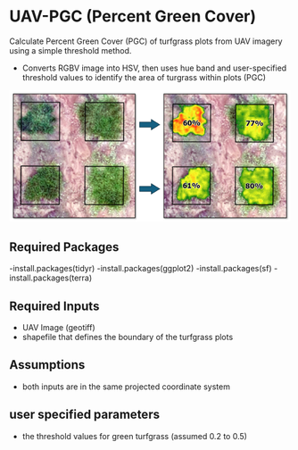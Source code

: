 # UAV-PGC (Percent Green Cover)
Calculate Percent Green Cover (PGC) of turfgrass plots from UAV imagery using a 
simple threshold method. 

- Converts RGBV image into HSV, then uses hue band and user-specified threshold 
values to identify the area of turgrass within plots (PGC)

![image info](./resources/pgc.png)

## Required Packages
-install.packages(tidyr)
-install.packages(ggplot2)
-install.packages(sf)
-install.packages(terra)


## Required Inputs
- UAV Image (geotiff)
- shapefile that defines the boundary of the turfgrass plots

## Assumptions
- both inputs are in the same projected coordinate system

## user specified parameters
- the threshold values for green turfgrass (assumed 0.2 to 0.5)

